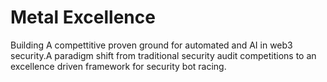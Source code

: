 # Metal Excellence

Building A compettitive proven ground for automated and AI in web3 security.A paradigm shift from traditional security audit competitions to an excellence driven framework for security bot racing.
